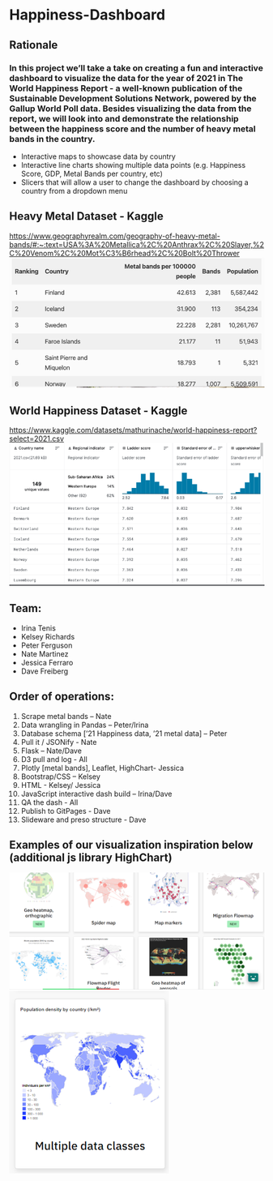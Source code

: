 # Happiness-Dashboard

## Rationale
### In this project we’ll take a take on creating a fun and interactive dashboard to visualize the data for the year of 2021 in The World Happiness Report -  a well-known publication of the Sustainable Development Solutions Network, powered by the Gallup World Poll data. Besides visualizing the data from the report, we will look into and demonstrate the relationship between the happiness score and the number of heavy metal bands in the country.
* Interactive maps to showcase data by country
* Interactive line charts showing multiple data points (e.g. Happiness Score, GDP, Metal Bands per country, etc)
* Slicers that will allow a user to change the dashboard by choosing a country from a dropdown menu

## Heavy Metal Dataset - Kaggle
https://www.geographyrealm.com/geography-of-heavy-metal-bands/#:~:text=USA%3A%20Metallica%2C%20Anthrax%2C%20Slayer,%2C%20Venom%2C%20Mot%C3%B6rhead%2C%20Bolt%20Thrower
![image](https://github.com/dafreibe74/Happiness-Dashboard/blob/main/Screenshot%202023-06-15%20at%208.16.13%20PM.png?raw=true)

## World Happiness Dataset - Kaggle
https://www.kaggle.com/datasets/mathurinache/world-happiness-report?select=2021.csv
![image](https://github.com/dafreibe74/Happiness-Dashboard/blob/main/Screenshot%202023-06-15%20at%208.14.47%20PM.png?raw=true)

## Team:
* Irina Tenis
* Kelsey Richards
* Peter Ferguson
* Nate Martinez
* Jessica Ferraro
* Dave Freiberg

## Order of operations: 
1. Scrape metal bands – Nate
2. Data wrangling in Pandas – Peter/Irina
3. Database schema [’21 Happiness data, ’21 metal data] – Peter
4. Pull it / JSONify  - Nate
5. Flask – Nate/Dave 
6. D3 pull and log - All
7. Plotly [metal bands], Leaflet, HighChart- Jessica
8. Bootstrap/CSS – Kelsey
9. HTML - Kelsey/ Jessica
10. JavaScript interactive dash build – Irina/Dave 
11. QA the dash - All
12. Publish to GitPages - Dave
13. Slideware and preso structure - Dave

## Examples of our visualization inspiration below (additional js library HighChart)
![image](https://github.com/dafreibe74/Happiness-Dashboard/blob/main/screenshot2_for_p2_720.png?raw=true)
![image](https://github.com/dafreibe74/Happiness-Dashboard/blob/main/screenshot_for_p2_360.png?raw=true)

